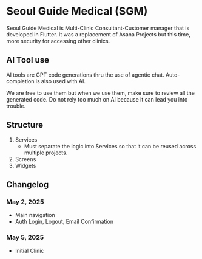 # Seoul Guide Medical (SGM)

Seoul Guide Medical is Multi-Clinic Consultant-Customer manager that is developed in Flutter. It was a replacement of Asana Projects but this time, more security for accessing other clinics.

## AI Tool use

AI tools are GPT code generations thru the use of agentic chat. Auto-completion is also used with AI.

We are free to use them but when we use them, make sure to review all the generated code. Do not rely too much on AI because it can lead you into trouble.

## Structure

1. Services
    - Must separate the logic into Services so that it can be reused across multiple projects.
2. Screens
3. Widgets

## Changelog

### May 2, 2025

* Main navigation
* Auth Login, Logout, Email Confirmation

### May 5, 2025

* Initial Clinic